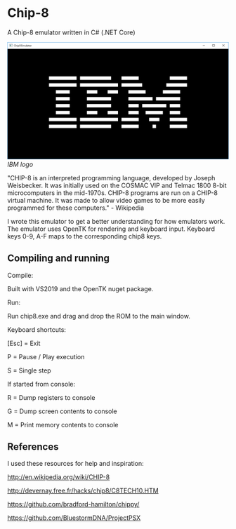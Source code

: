 # Chip-8
A Chip-8 emulator written in C# (.NET Core)

![Beautiful IBM logo](screenshot.png "Beautiful IBM logo")
*IBM logo*

"CHIP-8 is an interpreted programming language, developed by Joseph Weisbecker. It was initially used on the COSMAC VIP and Telmac 1800 8-bit microcomputers in the mid-1970s. CHIP-8 programs are run on a CHIP-8 virtual machine. It was made to allow video games to be more easily programmed for these computers." - Wikipedia


I wrote this emulator to get a better understanding for how emulators work. The emulator uses OpenTK for rendering and keyboard input. Keyboard keys 0-9, A-F maps to the corresponding chip8 keys.

## Compiling and running

Compile:

Built with VS2019 and the OpenTK nuget package.

Run:

Run chip8.exe and drag and drop the ROM to the main window.

Keyboard shortcuts:

[Esc] = Exit

P     = Pause / Play execution

S     = Single step

If started from console:

R     = Dump registers to console

G     = Dump screen contents to console

M     = Print memory contents to console

## References
I used these resources for help and inspiration:

http://en.wikipedia.org/wiki/CHIP-8

http://devernay.free.fr/hacks/chip8/C8TECH10.HTM

https://github.com/bradford-hamilton/chippy/

https://github.com/BluestormDNA/ProjectPSX

